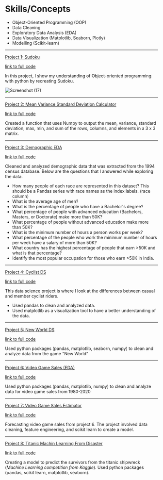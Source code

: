 # Skills/Concepts
* Object-Oriented Programming (OOP)
* Data Cleaning
* Exploratory Data Analysis (EDA)
* Data Visualization (Matplotlib, Seaborn, Plotly)
* Modelling (Scikit-learn)
-------------------------------------------------------------------------------------------------------------------------------------------------------------------------

[Project 1: Sudoku](https://github.com/ryansxiong/Sudoku_with_Python)

[link to full code](https://github.com/ryansxiong/Sudoku_with_Python/blob/master/Sudoku%20Proj.py)

In this project, I show my understanding of Object-oriented programming with python by recreating Sudoku.

![Screenshot (17)](https://user-images.githubusercontent.com/91089401/142960172-15499e75-6923-4b70-9074-0bf4e7914a3d.png)

-------------------------------------------------------------------------------------------------------------------------------------------------------------------------

[Project 2: Mean Variance Standard Deviation Calculator](https://github.com/ryansxiong/Mean_Variance_StandardDeviation_Calculator) 

[link to full code](https://github.com/ryansxiong/Mean_Variance_StandardDeviation_Calculator/blob/main/code.py)

Created a function that uses Numpy to output the mean, variance, standard deviation, max, min, and sum of the rows, columns, and elements in a 3 x 3 matrix.

-------------------------------------------------------------------------------------------------------------------------------------------------------------------------

[Project 3: Demographic EDA](https://github.com/ryansxiong/DS_Demographic_EDA)

[link to full code](https://github.com/ryansxiong/DS_Demographic_EDA/blob/main/DS%20demographic%20data%20EDA%20.ipynb)

Cleaned and analyzed demographic data that was extracted from the 1994 census database. Below are the questions that I answered while exploring the data.
* How many people of each race are represented in this dataset? This should be a Pandas series with race names as the index labels. (race column)
* What is the average age of men?
* What is the percentage of people who have a Bachelor's degree?
* What percentage of people with advanced education (Bachelors, Masters, or Doctorate) make more than 50K?
* What percentage of people without advanced education make more than 50K?
* What is the minimum number of hours a person works per week?
* What percentage of the people who work the minimum number of hours per week have a salary of more than 50K?
* What country has the highest percentage of people that earn >50K and what is that percentage?
* Identify the most popular occupation for those who earn >50K in India.
-------------------------------------------------------------------------------------------------------------------------------------------------------------------------

[Project 4: Cyclist DS](https://github.com/ryansxiong/DS_cyclist_project) 

[link to full code](https://github.com/ryansxiong/DS_cyclist_project/blob/main/ds_cyclist_proj_datacleaning-checkpoint.ipynb)

This data science project is where I look at the differences between casual and member cyclist riders.
* Used pandas to clean and analyzed data.
* Used matplotlib as a visualization tool to have a better understanding of the data. 

-------------------------------------------------------------------------------------------------------------------------------------------------------------------------

[Project 5: New World DS](https://github.com/ryansxiong/DS_New_World_Quests)

[link to full code](https://github.com/ryansxiong/DS_New_World_Quests/blob/main/New_World_Quests_DS_proj.ipynb)

Used python packages (pandas, matplotlib, seaborn, numpy) to clean and analyze data from the game "New World"

-------------------------------------------------------------------------------------------------------------------------------------------------------------------------

[Project 6: Video Game Sales (EDA)](https://github.com/ryansxiong/Video_Game_Sales_ds_proj)

[link to full code](https://github.com/ryansxiong/Video_Game_Sales_ds_proj/blob/main/.ipynb_checkpoints/Untitled-checkpoint.ipynb)

Used python packages (pandas, matplotlib, numpy) to clean and analyze data for video game sales from 1980-2020

-------------------------------------------------------------------------------------------------------------------------------------------------------------------------

[Project 7: Video Game Sales Estimator](https://github.com/ryansxiong/VG_Sales_Estimator) 

[link to full code](https://github.com/ryansxiong/VG_Sales_Estimator/blob/main/VG%20Sales%20Modelling.ipynb)

Forecasting video game sales from project 6. The project involved data cleaning, feature engineering, and scikit learn to create a model.

-------------------------------------------------------------------------------------------------------------------------------------------------------------------------

[Project 8: Titanic Machin Learning From Disaster](https://github.com/ryansxiong/Titanic_DS)

[link to full code](https://github.com/ryansxiong/Titanic_DS/blob/main/titanic.ipynb)

Creating a model to predict the survivors from the titanic shipwreck (_Machine Learning competition from Kaggle_). Used python packages (pandas, scikit learn, matplotlib, seaborn).
